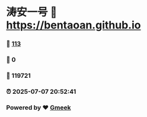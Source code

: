 # 涛安一号 :link: https://bentaoan.github.io 
### :page_facing_up: [113](https://bentaoan.github.io/tag.html) 
### :speech_balloon: 0 
### :hibiscus: 119721 
### :alarm_clock: 2025-07-07 20:52:41 
### Powered by :heart: [Gmeek](https://github.com/Meekdai/Gmeek)
